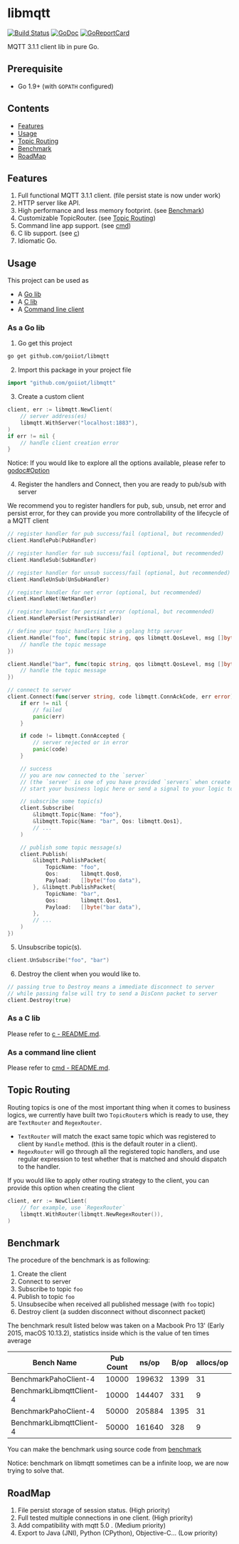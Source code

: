 # libmqtt

[![Build Status](https://travis-ci.org/goiiot/libmqtt.svg)](https://travis-ci.org/goiiot/libmqtt) [![GoDoc](https://godoc.org/github.com/goiiot/libmqtt?status.svg)](https://godoc.org/github.com/goiiot/libmqtt) [![GoReportCard](https://goreportcard.com/badge/goiiot/libmqtt)](https://goreportcard.com/report/github.com/goiiot/libmqtt)

MQTT 3.1.1 client lib in pure Go.

## Prerequisite

- Go 1.9+ (with `GOPATH` configured)

## Contents

- [Features](#features)
- [Usage](#usage)
- [Topic Routing](#topic-routing)
- [Benchmark](#benchmark)
- [RoadMap](#roadmap)

## Features

1. Full functional MQTT 3.1.1 client. (file persist state is now under work)
1. HTTP server like API.
1. High performance and less memory footprint. (see [Benchmark](#benchmark))
1. Customizable TopicRouter. (see [Topic Routing](#topic-routing))
1. Command line app support. (see [cmd](./cmd/))
1. C lib support. (see [c](./c/))
1. Idiomatic Go.

## Usage

This project can be used as

- A [Go lib](#as-a-go-lib)
- A [C lib](#as-a-c-lib)
- A [Command line client](#as-a-command-line-client)

### As a Go lib

1. Go get this project

```bash
go get github.com/goiiot/libmqtt
```

2. Import this package in your project file

```go
import "github.com/goiiot/libmqtt"
```

3. Create a custom client

```go
client, err := libmqtt.NewClient(
    // server address(es)
    libmqtt.WithServer("localhost:1883"),
)
if err != nil {
    // handle client creation error
}
```

Notice: If you would like to explore all the options available, please refer to [godoc#Option](https://godoc.org/github.com/goiiot/libmqtt#Option)

4. Register the handlers and Connect, then you are ready to pub/sub with server

We recommend you to register handlers for pub, sub, unsub, net error and persist error, for they can provide you more controllability of the lifecycle of a MQTT client

```go
// register handler for pub success/fail (optional, but recommended)
client.HandlePub(PubHandler)

// register handler for sub success/fail (optional, but recommended)
client.HandleSub(SubHandler)

// register handler for unsub success/fail (optional, but recommended)
client.HandleUnSub(UnSubHandler)

// register handler for net error (optional, but recommended)
client.HandleNet(NetHandler)

// register handler for persist error (optional, but recommended)
client.HandlePersist(PersistHandler)

// define your topic handlers like a golang http server
client.Handle("foo", func(topic string, qos libmqtt.QosLevel, msg []byte) {
    // handle the topic message
})

client.Handle("bar", func(topic string, qos libmqtt.QosLevel, msg []byte) {
    // handle the topic message
})

// connect to server
client.Connect(func(server string, code libmqtt.ConnAckCode, err error) {
    if err != nil {
        // failed
        panic(err)
    }

    if code != libmqtt.ConnAccepted {
        // server rejected or in error
        panic(code)
    }

    // success
    // you are now connected to the `server`
    // (the `server` is one of you have provided `servers` when create the client)
    // start your business logic here or send a signal to your logic to start

    // subscribe some topic(s)
    client.Subscribe(
        &libmqtt.Topic{Name: "foo"},
        &libmqtt.Topic{Name: "bar", Qos: libmqtt.Qos1},
        // ...
    )

    // publish some topic message(s)
    client.Publish(
        &libmqtt.PublishPacket{
            TopicName: "foo",
            Qos:       libmqtt.Qos0,
            Payload:   []byte("foo data"),
        }, &libmqtt.PublishPacket{
            TopicName: "bar",
            Qos:       libmqtt.Qos1,
            Payload:   []byte("bar data"),
        },
        // ...
    )
})
```

5. Unsubscribe topic(s).

```go
client.UnSubscribe("foo", "bar")
```

6. Destroy the client when you would like to.

```go
// passing true to Destroy means a immediate disconnect to server
// while passing false will try to send a DisConn packet to server
client.Destroy(true)
```

### As a C lib

Please refer to [c - README.md](./c/README.md).

### As a command line client

Please refer to [cmd - README.md](./cmd/README.md).

## Topic Routing

Routing topics is one of the most important thing when it comes to business logics, we currently have built two `TopicRouter`s which is ready to use, they are `TextRouter` and `RegexRouter`.

- `TextRouter` will match the exact same topic which was registered to client by `Handle` method. (this is the default router in a client).
- `RegexRouter` will go through all the registered topic handlers, and use regular expression to test whether that is matched and should dispatch to the handler.

If you would like to apply other routing strategy to the client, you can provide this option when creating the client

```go
client, err := NewClient(
    // for example, use `RegexRouter`
    libmqtt.WithRouter(libmqtt.NewRegexRouter()),
)
```

## Benchmark

The procedure of the benchmark is as following:

1. Create the client
1. Connect to server
1. Subscribe to topic `foo`
1. Publish to topic `foo`
1. Unsubsecibe when received all published message (with `foo` topic)
1. Destroy client (a sudden disconnect without disconnect packet)

The benchmark result listed below was taken on a Macbook Pro 13' (Early 2015, macOS 10.13.2), statistics inside which is the value of ten times average

|Bench Name|Pub Count|ns/op|B/op|allocs/op|Transfer Time|Total Time|
|---|---|---|---|---|---|---|
|BenchmarkPahoClient-4|10000|199632|1399|31|0.230s|2.021s|
|BenchmarkLibmqttClient-4|10000|144407|331|9|0.124s|1.467s|
|BenchmarkPahoClient-4|50000|205884|1395|31|1.170s|10.316s|
|BenchmarkLibmqttClient-4|50000|161640|328|9|0.717s|8.105s|

You can make the benchmark using source code from [benchmark](./benchmark/)

Notice: benchmark on libmqtt sometimes can be a infinite loop, we are now trying to solve that.

## RoadMap

1. File persist storage of session status. (High priority)
1. Full tested multiple connections in one client. (High priority)
1. Add compatibility with mqtt 5.0 . (Medium priority)
1. Export to Java (JNI), Python (CPython), Objective-C... (Low priority)

